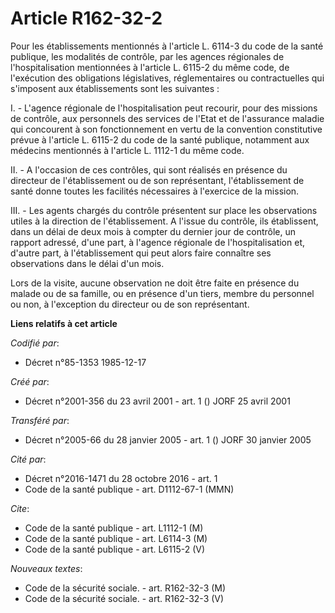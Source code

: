 # Article R162-32-2

Pour les établissements mentionnés à l'article L. 6114-3 du code de la santé publique, les modalités de contrôle, par les
agences régionales de l'hospitalisation mentionnées à l'article L. 6115-2 du même code, de l'exécution des obligations
législatives, réglementaires ou contractuelles qui s'imposent aux établissements sont les suivantes :

I. - L'agence régionale de l'hospitalisation peut recourir, pour des missions de contrôle, aux personnels des services de
l'Etat et de l'assurance maladie qui concourent à son fonctionnement en vertu de la convention constitutive prévue à
l'article L. 6115-2 du code de la santé publique, notamment aux médecins mentionnés à l'article L. 1112-1 du même code.

II. - A l'occasion de ces contrôles, qui sont réalisés en présence du directeur de l'établissement ou de son représentant,
l'établissement de santé donne toutes les facilités nécessaires à l'exercice de la mission.

III. - Les agents chargés du contrôle présentent sur place les observations utiles à la direction de l'établissement. A
l'issue du contrôle, ils établissent, dans un délai de deux mois à compter du dernier jour de contrôle, un rapport adressé,
d'une part, à l'agence régionale de l'hospitalisation et, d'autre part, à l'établissement qui peut alors faire connaître ses
observations dans le délai d'un mois.

Lors de la visite, aucune observation ne doit être faite en présence du malade ou de sa famille, ou en présence d'un tiers,
membre du personnel ou non, à l'exception du directeur ou de son représentant.

**Liens relatifs à cet article**

_Codifié par_:

  - Décret n°85-1353 1985-12-17

_Créé par_:

  - Décret n°2001-356 du 23 avril 2001 - art. 1 () JORF 25 avril 2001

_Transféré par_:

  - Décret n°2005-66 du 28 janvier 2005 - art. 1 () JORF 30 janvier 2005

_Cité par_:

  - Décret n°2016-1471 du 28 octobre 2016 - art. 1
  - Code de la santé publique - art. D1112-67-1 (MMN)

_Cite_:

  - Code de la santé publique - art. L1112-1 (M)
  - Code de la santé publique - art. L6114-3 (M)
  - Code de la santé publique - art. L6115-2 (V)

_Nouveaux textes_:

  - Code de la sécurité sociale. - art. R162-32-3 (M)
  - Code de la sécurité sociale. - art. R162-32-3 (V)
